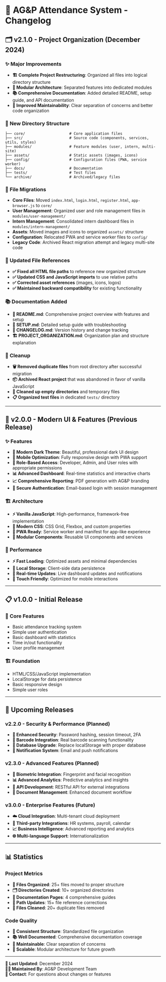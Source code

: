 # 📝 AG&P Attendance System - Changelog

## 🗂️ **v2.1.0 - Project Organization** (December 2024)

### ✨ **Major Improvements**
- **🏗️ Complete Project Restructuring**: Organized all files into logical directory structure
- **📁 Modular Architecture**: Separated features into dedicated modules
- **📚 Comprehensive Documentation**: Added detailed README, setup guide, and API documentation
- **🔧 Improved Maintainability**: Clear separation of concerns and better code organization

### 📁 **New Directory Structure**
```
├── core/                    # Core application files
├── src/                     # Source code (components, services, utils, styles)
├── modules/                 # Feature modules (user, intern, multi-site)
├── assets/                  # Static assets (images, icons)
├── config/                  # Configuration files (PWA, service worker)
├── docs/                    # Documentation
├── tests/                   # Test files
└── archive/                 # Archived/legacy files
```

### 🔄 **File Migrations**
- **Core Files**: Moved `index.html`, `login.html`, `register.html`, `app-browser.js` to `core/`
- **User Management**: Organized user and role management files in `modules/user-management/`
- **Intern Management**: Consolidated intern dashboard files in `modules/intern-management/`
- **Assets**: Moved images and icons to organized `assets/` structure
- **Configuration**: Relocated PWA and service worker files to `config/`
- **Legacy Code**: Archived React migration attempt and legacy multi-site code

### 🔗 **Updated File References**
- **✅ Fixed all HTML file paths** to reference new organized structure
- **✅ Updated CSS and JavaScript imports** to use relative paths
- **✅ Corrected asset references** (images, icons, logos)
- **✅ Maintained backward compatibility** for existing functionality

### 📚 **Documentation Added**
- **📖 README.md**: Comprehensive project overview with features and setup
- **🚀 SETUP.md**: Detailed setup guide with troubleshooting
- **📝 CHANGELOG.md**: Version history and change tracking
- **🏗️ PROJECT_ORGANIZATION.md**: Organization plan and structure explanation

### 🧹 **Cleanup**
- **🗑️ Removed duplicate files** from root directory after successful migration
- **📦 Archived React project** that was abandoned in favor of vanilla JavaScript
- **🔄 Cleaned up empty directories** and temporary files
- **📋 Organized test files** in dedicated `tests/` directory

---

## 🎯 **v2.0.0 - Modern UI & Features** (Previous Release)

### ✨ **Features**
- **🎨 Modern Dark Theme**: Beautiful, professional dark UI design
- **📱 Mobile Optimization**: Fully responsive design with PWA support
- **👥 Role-Based Access**: Developer, Admin, and User roles with appropriate permissions
- **📊 Advanced Dashboard**: Real-time statistics and interactive charts
- **📈 Comprehensive Reporting**: PDF generation with AG&P branding
- **🔐 Secure Authentication**: Email-based login with session management

### 🏗️ **Architecture**
- **⚡ Vanilla JavaScript**: High-performance, framework-free implementation
- **🎨 Modern CSS**: CSS Grid, Flexbox, and custom properties
- **📱 PWA Ready**: Service worker and manifest for app-like experience
- **🔧 Modular Components**: Reusable UI components and services

### 🚀 **Performance**
- **⚡ Fast Loading**: Optimized assets and minimal dependencies
- **💾 Local Storage**: Client-side data persistence
- **🔄 Real-time Updates**: Live dashboard updates and notifications
- **📱 Touch Friendly**: Optimized for mobile interactions

---

## 📋 **v1.0.0 - Initial Release**

### 🎯 **Core Features**
- Basic attendance tracking system
- Simple user authentication
- Basic dashboard with statistics
- Time in/out functionality
- User profile management

### 🏗️ **Foundation**
- HTML/CSS/JavaScript implementation
- LocalStorage for data persistence
- Basic responsive design
- Simple user roles

---

## 🔮 **Upcoming Releases**

### **v2.2.0 - Security & Performance** (Planned)
- **🔐 Enhanced Security**: Password hashing, session timeout, 2FA
- **📱 Barcode Integration**: Real barcode scanning functionality
- **💾 Database Upgrade**: Replace localStorage with proper database
- **🔔 Notification System**: Email and push notifications

### **v2.3.0 - Advanced Features** (Planned)
- **🤖 Biometric Integration**: Fingerprint and facial recognition
- **📊 Advanced Analytics**: Predictive analytics and insights
- **🔗 API Development**: RESTful API for external integrations
- **📄 Document Management**: Enhanced document workflow

### **v3.0.0 - Enterprise Features** (Future)
- **☁️ Cloud Integration**: Multi-tenant cloud deployment
- **🔗 Third-party Integrations**: HR systems, payroll, calendar
- **📈 Business Intelligence**: Advanced reporting and analytics
- **🌐 Multi-language Support**: Internationalization

---

## 📊 **Statistics**

### **Project Metrics**
- **📁 Files Organized**: 25+ files moved to proper structure
- **🗂️ Directories Created**: 10+ organized directories
- **📝 Documentation Pages**: 4 comprehensive guides
- **🔗 Path Updates**: 15+ file reference corrections
- **🧹 Files Cleaned**: 20+ duplicate files removed

### **Code Quality**
- **📏 Consistent Structure**: Standardized file organization
- **📚 Well Documented**: Comprehensive documentation coverage
- **🔧 Maintainable**: Clear separation of concerns
- **🚀 Scalable**: Modular architecture for future growth

---

**📅 Last Updated**: December 2024  
**👨‍💻 Maintained By**: AG&P Development Team  
**📧 Contact**: For questions about changes or features
